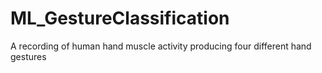 # ML_GestureClassification
A recording of human hand muscle activity producing four different hand gestures
